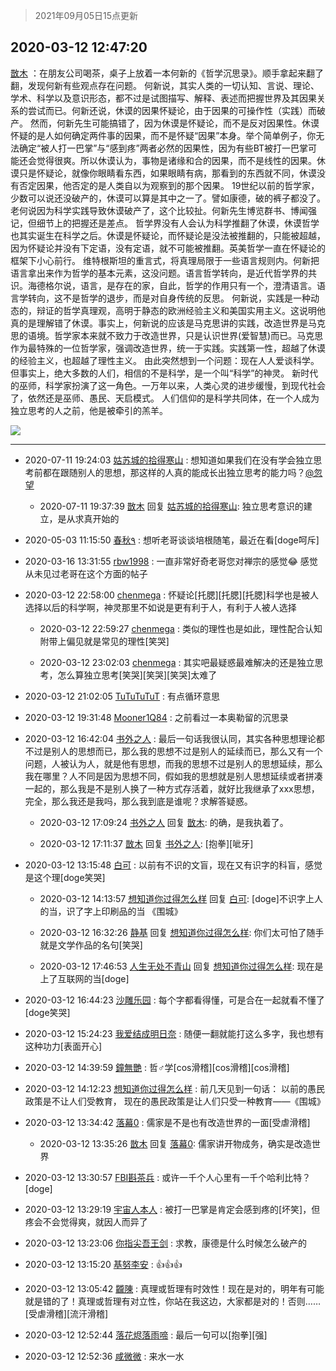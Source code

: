 > 2021年09月05日15点更新
<link rel="stylesheet" href="https://cdn.jsdelivr.net/gh/taotie6/sampleJSON@main/css/photo_show.css">


 ## 2020-03-12 12:47:20 

 [㪚木](https://www.coolapk.com/feed/17207355?shareKey=ZDhhOTIyMzc0ZGU0NjEzMTc1MzQ~) ：在朋友公司喝茶，桌子上放着一本何新的《哲学沉思录》。顺手拿起来翻了翻，发现何新有些观点存在问题。
何新说，其实人类的一切认知、言说、理论、学术、科学以及意识形态，都不过是试图描写、解释、表述而把握世界及其因果关系的尝试而已。何新还说，休谟的因果怀疑论<!--break-->，由于因果的可操作性（实践）而破产。
然而，何新先生可能搞错了，因为休谟是怀疑论，而不是反对因果性。休谟怀疑的是人如何确定两件事的因果，而不是怀疑“因果”本身。举个简单例子，你无法确定“被人打一巴掌”与“感到疼”两者必然的因果性，因为有些BT被打一巴掌可能还会觉得很爽。所以休谟认为，事物是诸缘和合的因果，而不是线性的因果。休谟只是怀疑论，就像你眼睛看东西，如果眼睛有病，那看到的东西就不同，休谟没有否定因果，他否定的是人类自以为观察到的那个因果。
19世纪以前的哲学家，少数可以说还没破产的，休谟可以算是其中之一了。譬如康德，破的裤子都没了。老何说因为科学实践导致休谟破产了，这个比较扯。何新先生博览群书、博闻强记，但细节上的把握还是差点。
哲学界没有人会认为科学推翻了休谟，休谟哲学也其实诞生在科学之后。休谟是怀疑论，而怀疑论是没法被推翻的，只能被超越，因为怀疑论并没有下定语，没有定语，就不可能被推翻。英美哲学一直在怀疑论的框架下小心前行。
维特根斯坦的重言式，将真理局限于一些语言规则内。何新把语言拿出来作为哲学的基本元素，这没问题。语言哲学转向，是近代哲学界的共识。海德格尔说，语言，是存在的家，自此，哲学的作用只有一个，澄清语言。语言学转向，这不是哲学的退步，而是对自身传统的反思。
何新说，实践是一种动态的，辩证的哲学真理观，高明于静态的欧洲经验主义和美国实用主义。这说明他真的是理解错了休谟。事实上，何新说的应该是马克思讲的实践，改造世界是马克思的语境。哲学家本来就不致力于改造世界，只是认识世界(爱智慧)而已。马克思作为最特殊的一位哲学家，强调改造世界，统一于实践。实践第一性，超越了休谟的经验主义，也超越了理性主义。
由此突然想到一个问题：现在人人爱谈科学。但事实上，绝大多数的人们，相信的不是科学，是一个叫“科学”的神灵。
新时代的巫师，科学家扮演了这一角色。一万年以来，人类心灵的进步缓慢，到现代社会了，依然还是巫师、愚民、天启模式。
人们信仰的是科学共同体，在一个人成为独立思考的人之前，他是被牵引的羔羊。 

<div class="album">
<img class="img-item" src="http://image.coolapk.com/feed/2020/0312/12/1081091_fc7b8112_8439_2897@459x960.jpeg" />
</div>

 ------- 

- 2020-07-11 19:24:03 [姑苏城的拾得寒山](uid=3301437) : 想知道如果我们在没有学会独立思考前都在跟随别人的思想，那这样的人真的能成长出独立思考的能力吗？<a class="feed-link-uname" href="/u/忽望">@忽望</a> 

    - 2020-07-11 19:37:39 [㪚木](uid=1081091) 回复 [姑苏城的拾得寒山](uid=3301437): 独立思考意识的建立，是从求真开始的 

- 2020-05-03 11:15:50 [春秋٩](uid=956871) : 想听老哥谈谈培根随笔，最近在看[doge呵斥] 

- 2020-03-16 13:31:55 [rbw1998](uid=602980) : 一直非常好奇老哥您对禅宗的感觉😂
感觉从未见过老哥在这个方面的帖子 

- 2020-03-12 22:58:00 [chenmega](uid=1550504) : 怀疑论[托腮][托腮][托腮]科学也是被人选择以后的科学啊，神灵那里不如说是更有利于人，有利于人被人选择 

    - 2020-03-12 22:59:27 [chenmega](uid=1550504) : 类似的理性也是如此，理性配合认知附带上偏见就是常见的理性[笑哭] 

    - 2020-03-12 23:02:03 [chenmega](uid=1550504) : 其实吧最疑惑最难解决的还是独立思考，怎么算独立思考[笑哭][笑哭][笑哭]太难了 

- 2020-03-12 21:02:05 [TuTuTuTuT](uid=1433312) : 有点循环意思 

- 2020-03-12 19:31:48 [Mooner1Q84](uid=1358209) : 之前看过一本奥勒留的沉思录 

- 2020-03-12 16:42:04 [书外之人](uid=2547981) : 最后一句话我很认同，其实各种思想理论都不过是别人的思想而已，那么我的思想不过是别人的延续而已，那么又有一个问题，人被认为人，就是他有思想，而我的思想不过是别人的思想延续，那么我在哪里？人不同是因为思想不同，假如我的思想就是别人思想延续或者拼凑一起的<!--break-->，那么我是不是别人换了一种方式存活着，就好比我继承了xxx思想，完全，那么我还是我吗，那么我到底是谁呢？求解答疑惑。 

    - 2020-03-12 17:09:24 [书外之人](uid=2547981) 回复 [㪚木](uid=1081091): 的确，是我执着了。 

    - 2020-03-12 17:11:37 [㪚木](uid=1081091) 回复 [书外之人](uid=2547981): [抱拳][呲牙] 

- 2020-03-12 13:15:48 [白可](uid=841164) : 以前有不识的文盲，现在又有识字的科盲，感觉是这个理[doge笑哭] 

    - 2020-03-12 14:13:57 [想知道你过得怎么样](uid=1054377) 回复 [白可](uid=841164): [doge]不识字上人的当，识了字上印刷品的当 《围城》 

    - 2020-03-12 16:32:26 [静基](uid=1353091) 回复 [想知道你过得怎么样](uid=1054377): 你们太可怕了随手就是文学作品的名句[笑哭] 

    - 2020-03-12 17:46:53 [人生无处不青山](uid=597530) 回复 [想知道你过得怎么样](uid=1054377): 现在是上了互联网的当[doge] 

- 2020-03-12 16:44:23 [沙雕乐园](uid=2447129) : 每个字都看得懂，可是合在一起就看不懂了[doge笑哭] 

- 2020-03-12 15:24:23 [我爱结成明日奈](uid=1772977) : 随便一翻就能打这么多字，我也想有这种功力[表面开心] 

- 2020-03-12 14:39:59 [鐘無艷](uid=1261967) : 哲♂学[cos滑稽][cos滑稽][cos滑稽] 

- 2020-03-12 14:12:23 [想知道你过得怎么样](uid=1054377) : 前几天见到一句话：
以前的愚民政策是不让人们受教育，
现在的愚民政策是让人们只受一种教育——《围城》 

- 2020-03-12 13:34:42 [落幕0](uid=1382501) : 儒家是不是也有改造世界的一面[受虐滑稽] 

    - 2020-03-12 13:35:26 [㪚木](uid=1081091) 回复 [落幕0](uid=1382501): 儒家讲开物成务，确实是改造世界 

- 2020-03-12 13:30:57 [FBI斟茶兵](uid=2990798) : 或许一千个人心里有一千个哈利比特？[doge] 

- 2020-03-12 13:29:19 [宇宙人本人](uid=1597114) : 被打一巴掌是肯定会感到疼的[坏笑]，但疼会不会觉得爽，就因人而异了 

- 2020-03-12 13:23:06 [你指尖吾王剑](uid=1040304) : 求教，康德是什么时候怎么破产的 

- 2020-03-12 13:15:20 [基努李安](uid=2093978) : 👍👍👍 

- 2020-03-12 13:05:42 [龖陳](uid=2224186) : 真理或哲理有时效性！现在是对的，明年有可能就是错的了！真理或哲理有对立性，你站在我这边，大家都是对的！否则……[受虐滑稽][流汗滑稽] 

- 2020-03-12 12:52:44 [落花烬落雨啼](uid=1966083) : 最后一句可以[抱拳][强] 

- 2020-03-12 12:52:36 [咸微微](uid=1248718) : 来水一水 

